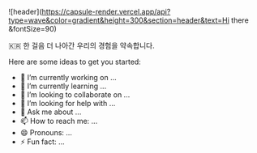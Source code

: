![header](https://capsule-render.vercel.app/api?type=wave&color=gradient&height=300&section=header&text=Hi there &fontSize=90)

🇰🇷 한 걸음 더 나아간 우리의 경험을 약속합니다.
<!--
**K-moovie/K-moovie** is a ✨ _special_ ✨ repository because its `README.md` (this file) appears on your GitHub profile. -->

Here are some ideas to get you started:

- 🔭 I’m currently working on ...
- 🌱 I’m currently learning ...
- 👯 I’m looking to collaborate on ...
- 🤔 I’m looking for help with ...
- 💬 Ask me about ...
- 📫 How to reach me: ...
- 😄 Pronouns: ...
- ⚡ Fun fact: ...
